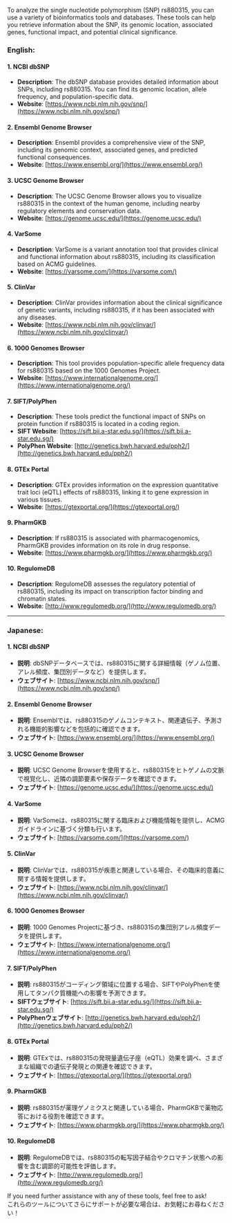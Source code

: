 To analyze the single nucleotide polymorphism (SNP) rs880315, you can use a variety of bioinformatics tools and databases. These tools can help you retrieve information about the SNP, its genomic location, associated genes, functional impact, and potential clinical significance.

### English:
#### 1. **NCBI dbSNP**
   - **Description**: The dbSNP database provides detailed information about SNPs, including rs880315. You can find its genomic location, allele frequency, and population-specific data.
   - **Website**: [https://www.ncbi.nlm.nih.gov/snp/](https://www.ncbi.nlm.nih.gov/snp/)

#### 2. **Ensembl Genome Browser**
   - **Description**: Ensembl provides a comprehensive view of the SNP, including its genomic context, associated genes, and predicted functional consequences.
   - **Website**: [https://www.ensembl.org/](https://www.ensembl.org/)

#### 3. **UCSC Genome Browser**
   - **Description**: The UCSC Genome Browser allows you to visualize rs880315 in the context of the human genome, including nearby regulatory elements and conservation data.
   - **Website**: [https://genome.ucsc.edu/](https://genome.ucsc.edu/)

#### 4. **VarSome**
   - **Description**: VarSome is a variant annotation tool that provides clinical and functional information about rs880315, including its classification based on ACMG guidelines.
   - **Website**: [https://varsome.com/](https://varsome.com/)

#### 5. **ClinVar**
   - **Description**: ClinVar provides information about the clinical significance of genetic variants, including rs880315, if it has been associated with any diseases.
   - **Website**: [https://www.ncbi.nlm.nih.gov/clinvar/](https://www.ncbi.nlm.nih.gov/clinvar/)

#### 6. **1000 Genomes Browser**
   - **Description**: This tool provides population-specific allele frequency data for rs880315 based on the 1000 Genomes Project.
   - **Website**: [https://www.internationalgenome.org/](https://www.internationalgenome.org/)

#### 7. **SIFT/PolyPhen**
   - **Description**: These tools predict the functional impact of SNPs on protein function if rs880315 is located in a coding region.
   - **SIFT Website**: [https://sift.bii.a-star.edu.sg/](https://sift.bii.a-star.edu.sg/)
   - **PolyPhen Website**: [http://genetics.bwh.harvard.edu/pph2/](http://genetics.bwh.harvard.edu/pph2/)

#### 8. **GTEx Portal**
   - **Description**: GTEx provides information on the expression quantitative trait loci (eQTL) effects of rs880315, linking it to gene expression in various tissues.
   - **Website**: [https://gtexportal.org/](https://gtexportal.org/)

#### 9. **PharmGKB**
   - **Description**: If rs880315 is associated with pharmacogenomics, PharmGKB provides information on its role in drug response.
   - **Website**: [https://www.pharmgkb.org/](https://www.pharmgkb.org/)

#### 10. **RegulomeDB**
   - **Description**: RegulomeDB assesses the regulatory potential of rs880315, including its impact on transcription factor binding and chromatin states.
   - **Website**: [http://www.regulomedb.org/](http://www.regulomedb.org/)

---

### Japanese:
#### 1. **NCBI dbSNP**
   - **説明**: dbSNPデータベースでは、rs880315に関する詳細情報（ゲノム位置、アレル頻度、集団別データなど）を提供します。
   - **ウェブサイト**: [https://www.ncbi.nlm.nih.gov/snp/](https://www.ncbi.nlm.nih.gov/snp/)

#### 2. **Ensembl Genome Browser**
   - **説明**: Ensemblでは、rs880315のゲノムコンテキスト、関連遺伝子、予測される機能的影響などを包括的に確認できます。
   - **ウェブサイト**: [https://www.ensembl.org/](https://www.ensembl.org/)

#### 3. **UCSC Genome Browser**
   - **説明**: UCSC Genome Browserを使用すると、rs880315をヒトゲノムの文脈で視覚化し、近隣の調節要素や保存データを確認できます。
   - **ウェブサイト**: [https://genome.ucsc.edu/](https://genome.ucsc.edu/)

#### 4. **VarSome**
   - **説明**: VarSomeは、rs880315に関する臨床および機能情報を提供し、ACMGガイドラインに基づく分類も行います。
   - **ウェブサイト**: [https://varsome.com/](https://varsome.com/)

#### 5. **ClinVar**
   - **説明**: ClinVarでは、rs880315が疾患と関連している場合、その臨床的意義に関する情報を提供します。
   - **ウェブサイト**: [https://www.ncbi.nlm.nih.gov/clinvar/](https://www.ncbi.nlm.nih.gov/clinvar/)

#### 6. **1000 Genomes Browser**
   - **説明**: 1000 Genomes Projectに基づき、rs880315の集団別アレル頻度データを提供します。
   - **ウェブサイト**: [https://www.internationalgenome.org/](https://www.internationalgenome.org/)

#### 7. **SIFT/PolyPhen**
   - **説明**: rs880315がコーディング領域に位置する場合、SIFTやPolyPhenを使用してタンパク質機能への影響を予測できます。
   - **SIFTウェブサイト**: [https://sift.bii.a-star.edu.sg/](https://sift.bii.a-star.edu.sg/)
   - **PolyPhenウェブサイト**: [http://genetics.bwh.harvard.edu/pph2/](http://genetics.bwh.harvard.edu/pph2/)

#### 8. **GTEx Portal**
   - **説明**: GTExでは、rs880315の発現量遺伝子座（eQTL）効果を調べ、さまざまな組織での遺伝子発現との関連を確認できます。
   - **ウェブサイト**: [https://gtexportal.org/](https://gtexportal.org/)

#### 9. **PharmGKB**
   - **説明**: rs880315が薬理ゲノミクスと関連している場合、PharmGKBで薬物応答における役割を確認できます。
   - **ウェブサイト**: [https://www.pharmgkb.org/](https://www.pharmgkb.org/)

#### 10. **RegulomeDB**
   - **説明**: RegulomeDBでは、rs880315の転写因子結合やクロマチン状態への影響を含む調節的可能性を評価します。
   - **ウェブサイト**: [http://www.regulomedb.org/](http://www.regulomedb.org/)

If you need further assistance with any of these tools, feel free to ask!  
これらのツールについてさらにサポートが必要な場合は、お気軽にお尋ねください！